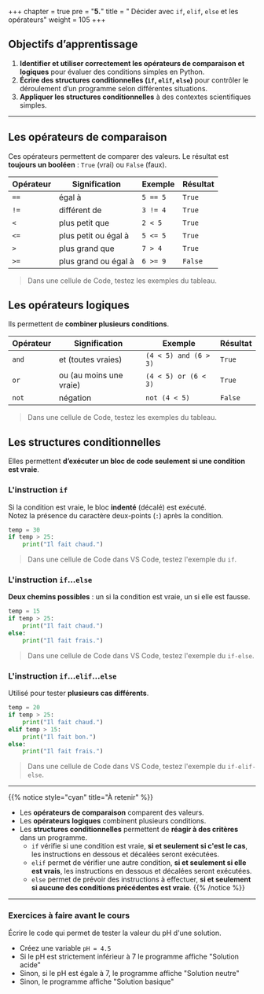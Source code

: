 +++
chapter = true
pre = "<b>5.</b>"
title = " Décider avec `if`, `elif`, `else` et les opérateurs"
weight = 105
+++


## Objectifs d’apprentissage

1. **Identifier et utiliser correctement les opérateurs de comparaison et logiques** pour évaluer des conditions simples en Python.
2. **Écrire des structures conditionnelles (`if`, `elif`, `else`)** pour contrôler le déroulement d’un programme selon différentes situations.
3. **Appliquer les structures conditionnelles** à des contextes scientifiques simples.
---


## Les opérateurs de comparaison

Ces opérateurs permettent de comparer des valeurs. Le résultat est **toujours un booléen** : `True` (vrai) ou `False` (faux).

| Opérateur | Signification        | Exemple  | Résultat |
| --------- | -------------------- | -------- | -------- |
| `==`      | égal à               | `5 == 5` | `True`   |
| `!=`      | différent de         | `3 != 4` | `True`   |
| `<`       | plus petit que       | `2 < 5`  | `True`   |
| `<=`      | plus petit ou égal à | `5 <= 5` | `True`   |
| `>`       | plus grand que       | `7 > 4`  | `True`   |
| `>=`      | plus grand ou égal à | `6 >= 9` | `False`  |

> Dans une cellule de Code, testez les exemples du tableau.


## Les opérateurs logiques

Ils permettent de **combiner plusieurs conditions**.

| Opérateur | Signification            | Exemple               | Résultat |
| --------- | ------------------------ | --------------------- | -------- |
| `and`     | et (toutes vraies)       | `(4 < 5) and (6 > 3)` | `True`   |
| `or`      | ou (au moins une vraie)  | `(4 < 5) or (6 < 3)`  | `True`   |
| `not`     | négation                 | `not (4 < 5)`         | `False`  |

> Dans une cellule de Code, testez les exemples du tableau.

## Les structures conditionnelles

Elles permettent **d’exécuter un bloc de code seulement si une condition est vraie**.


### L'instruction `if`

Si la condition est vraie, le bloc **indenté** (décalé) est exécuté.  
Notez la présence du caractère deux-points (`:`) après la condition.

```python
temp = 30
if temp > 25:
    print("Il fait chaud.")
```

> Dans une cellule de Code dans VS Code, testez l'exemple du `if`.

### L'instruction `if`…`else`

**Deux chemins possibles** : un si la condition est vraie, un si elle est fausse.

```python
temp = 15
if temp > 25:
    print("Il fait chaud.")
else:
    print("Il fait frais.")
```

> Dans une cellule de Code dans VS Code, testez l'exemple du `if-else`.

### L'instruction `if`…`elif`…`else`

Utilisé pour tester **plusieurs cas différents**.

```python
temp = 20
if temp > 25:
    print("Il fait chaud.")
elif temp > 15:
    print("Il fait bon.")
else:
    print("Il fait frais.")
```

> Dans une cellule de Code dans VS Code, testez l'exemple du `if-elif-else`.


---

{{% notice style="cyan" title="À retenir" %}}
* Les **opérateurs de comparaison** comparent des valeurs.
* Les **opérateurs logiques** combinent plusieurs conditions.
* Les **structures conditionnelles** permettent de **réagir à des critères** dans un programme.
	* `if` vérifie si une condition est vraie, **si et seulement si c'est le cas**, les instructions en dessous et décalées seront exécutées.
	* `elif` permet de vérifier une autre condition, **si et seulement si elle est vrais**, les instructions en dessous et décalées seront exécutées.
	* `else` permet de prévoir des instructions à effectuer, **si et seulement si aucune des conditions précédentes est vraie**.
{{% /notice %}}

---

### Exercices à faire avant le cours

Écrire le code qui permet de tester la valeur du pH d'une solution.
- Créez une variable `pH = 4.5`
- Si le pH est strictement inférieur à 7 le programme affiche "Solution acide"
- Sinon, si le pH est égale à 7, le programme affiche "Solution neutre"
- Sinon, le programme affiche "Solution basique"
